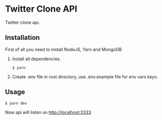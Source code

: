 # Twitter Clone API

Twitter clone api.

## Installation

First of all you need to install NodeJS, Yarn and MongoDB

1. Install all dependencies.

   ```console
   $ yarn
   ```

2. Create .env file in root directory, use .env.example file for env vars keys.

## Usage

```console
$ yarn dev
```

Now api will listen on [http://localhost:3333](http://localhost:3333)
